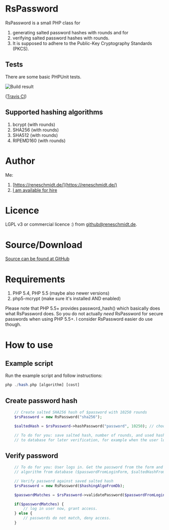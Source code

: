 # RsPassword

RsPassword is a small PHP class for

1. generating salted password hashes with rounds and for
1. verifying salted password hashes with rounds.
1. It is supposed to adhere to the Public-Key Cryptography Standards (PKCS).

## Tests

There are some basic PHPUnit tests.

![Build result](https://api.travis-ci.org/rene-s/RsPassword.png "Build result")

([Travis CI](https://travis-ci.org/rene-s/RsPassword))

## Supported hashing algorithms

1. bcrypt (with rounds)
1. SHA256 (with rounds)
1. SHA512 (with rounds)
1. RIPEMD160 (with rounds)

# Author

Me:

1. [https://reneschmidt.de/](https://reneschmidt.de/)
1. [I am available for hire](mailto:rene+_gth@reneschmidt.de)

# Licence

LGPL v3 or commercial licence :) from github@reneschmidt.de.

# Source/Download

[Source can be found at GitHub](https://github.com/rene-s/RsPassword)

# Requirements

1. PHP 5.4, PHP 5.5 (maybe also newer versions)
1. php5-mcrypt (make sure it's installed AND enabled)

Please note that PHP 5.5+ provides password_hash() which basically does what RsPassword does.
So you do not actually *need* RsPassword for secure passwords when using PHP 5.5+.
I consider RsPassword easier do use though.

# How to use

## Example script

Run the example script and follow instructions:

```php
php ./hash.php [algorithm] [cost]
```

## Create password hash

```php
    // Create salted SHA256 hash of $password with 10250 rounds
    $rsPassword = new RsPassword("sha256");

    $saltedHash = $rsPassword->hashPassword("password", 10250); // choose 4-15 rounds when hashing using bcrypt

    // To do for you: save salted hash, number of rounds, and used hash algorithm ($saltedHash, 10250, "sha256")
    // to database for later verification, for example when the user logs in.
```

## Verify password

```php
    // To do for you: User logs in. Get the password from the form and get salted hash, number of rounds and hashing
    // algorithm from database ($passwordFromLoginForm, $saltedHashFromDb, $roundsFromDb, $hashingAlgoFromDb).

    // Verify password against saved salted hash
    $rsPassword = new RsPassword($hashingAlgoFromDb);

    $passwordMatches = $rsPassword->validatePassword($passwordFromLoginForm, $saltedHashFromDb, $roundsFromDb));

    if($passwordMatches) {
        // log in user now, grant access.
    } else {
        // passwords do not match, deny access.
    }
```

